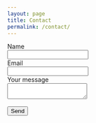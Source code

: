 ```yaml
---
layout: page
title: Contact
permalink: /contact/
---
```


<form action="https://getform.io/f/5d0b5fe8-4a1f-4f42-af4c-5fcbb14bd6ba" method="POST">
    Name <br><input type="text" name="name"> <br>
    Email <br><input type="email" name="email"> <br>
    Your message <br> <textarea name="message"></textarea> <br><br>
    <!-- checkbox handle  
    <input type="checkbox" name="subscribe" value="yes" checked>
    <input type="hidden" name="subscribe" value="no"> -->
    <!-- radio button handle  
    <input type="radio" name="gender" value="male" checked>
    <input type="radio" name="gender" value="female">
    <input type="radio" name="gender" value="other"> -->
    <!-- select field handle  
    <select name="work-experience">
        <option value="one-year">0-1 years</option>
        <option value="one-five-years">1-5 years</option>
        <option value="five-plus-years">5+ years</option>
    </select> -->
    <button type="submit">Send</button>
</form>

